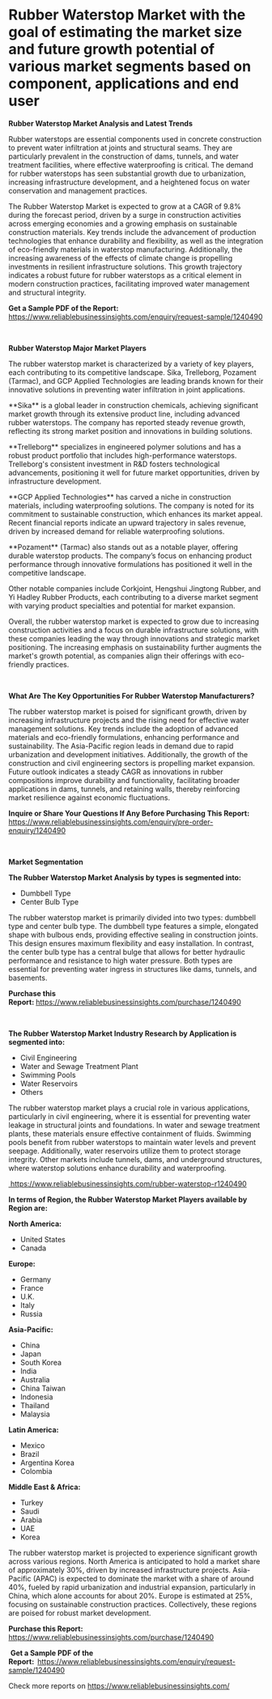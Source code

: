 <p><h1>Rubber Waterstop Market with the goal of estimating the market size and future growth potential of various market segments based on component, applications and end user</h1></p><p><strong>Rubber Waterstop Market Analysis and Latest Trends</strong></p>
<p><p>Rubber waterstops are essential components used in concrete construction to prevent water infiltration at joints and structural seams. They are particularly prevalent in the construction of dams, tunnels, and water treatment facilities, where effective waterproofing is critical. The demand for rubber waterstops has seen substantial growth due to urbanization, increasing infrastructure development, and a heightened focus on water conservation and management practices. </p><p>The Rubber Waterstop Market is expected to grow at a CAGR of 9.8% during the forecast period, driven by a surge in construction activities across emerging economies and a growing emphasis on sustainable construction materials. Key trends include the advancement of production technologies that enhance durability and flexibility, as well as the integration of eco-friendly materials in waterstop manufacturing. Additionally, the increasing awareness of the effects of climate change is propelling investments in resilient infrastructure solutions. This growth trajectory indicates a robust future for rubber waterstops as a critical element in modern construction practices, facilitating improved water management and structural integrity.</p></p>
<p><strong>Get a Sample PDF of the Report:&nbsp;</strong> <a href="https://www.reliablebusinessinsights.com/enquiry/request-sample/1240490?utm_campaign=3385&utm_medium=2&utm_source=Github&utm_content=ia&utm_term=02042025&utm_id=rubber-waterstop">https://www.reliablebusinessinsights.com/enquiry/request-sample/1240490</a></p>
<p>&nbsp;</p>
<p><strong>Rubber Waterstop Major Market Players</strong></p>
<p><p>The rubber waterstop market is characterized by a variety of key players, each contributing to its competitive landscape. Sika, Trelleborg, Pozament (Tarmac), and GCP Applied Technologies are leading brands known for their innovative solutions in preventing water infiltration in joint applications. </p><p>**Sika** is a global leader in construction chemicals, achieving significant market growth through its extensive product line, including advanced rubber waterstops. The company has reported steady revenue growth, reflecting its strong market position and innovations in building solutions.</p><p>**Trelleborg** specializes in engineered polymer solutions and has a robust product portfolio that includes high-performance waterstops. Trelleborg's consistent investment in R&D fosters technological advancements, positioning it well for future market opportunities, driven by infrastructure development.</p><p>**GCP Applied Technologies** has carved a niche in construction materials, including waterproofing solutions. The company is noted for its commitment to sustainable construction, which enhances its market appeal. Recent financial reports indicate an upward trajectory in sales revenue, driven by increased demand for reliable waterproofing solutions.</p><p>**Pozament** (Tarmac) also stands out as a notable player, offering durable waterstop products. The company’s focus on enhancing product performance through innovative formulations has positioned it well in the competitive landscape.</p><p>Other notable companies include Corkjoint, Hengshui Jingtong Rubber, and Yi Hadley Rubber Products, each contributing to a diverse market segment with varying product specialties and potential for market expansion.</p><p>Overall, the rubber waterstop market is expected to grow due to increasing construction activities and a focus on durable infrastructure solutions, with these companies leading the way through innovations and strategic market positioning. The increasing emphasis on sustainability further augments the market's growth potential, as companies align their offerings with eco-friendly practices.</p></p>
<p>&nbsp;</p>
<p><strong>What Are The Key Opportunities For Rubber Waterstop Manufacturers?</strong></p>
<p><p>The rubber waterstop market is poised for significant growth, driven by increasing infrastructure projects and the rising need for effective water management solutions. Key trends include the adoption of advanced materials and eco-friendly formulations, enhancing performance and sustainability. The Asia-Pacific region leads in demand due to rapid urbanization and development initiatives. Additionally, the growth of the construction and civil engineering sectors is propelling market expansion. Future outlook indicates a steady CAGR as innovations in rubber compositions improve durability and functionality, facilitating broader applications in dams, tunnels, and retaining walls, thereby reinforcing market resilience against economic fluctuations.</p></p>
<p><strong>Inquire or Share Your Questions If Any Before Purchasing This Report:</strong> <a href="https://www.reliablebusinessinsights.com/enquiry/pre-order-enquiry/1240490?utm_campaign=3385&utm_medium=2&utm_source=Github&utm_content=ia&utm_term=02042025&utm_id=rubber-waterstop">https://www.reliablebusinessinsights.com/enquiry/pre-order-enquiry/1240490</a></p>
<p>&nbsp;</p>
<p><strong>Market Segmentation</strong></p>
<p><strong>The Rubber Waterstop Market Analysis by types is segmented into:</strong></p>
<p><ul><li>Dumbbell Type</li><li>Center Bulb Type</li></ul></p>
<p><p>The rubber waterstop market is primarily divided into two types: dumbbell type and center bulb type. The dumbbell type features a simple, elongated shape with bulbous ends, providing effective sealing in construction joints. This design ensures maximum flexibility and easy installation. In contrast, the center bulb type has a central bulge that allows for better hydraulic performance and resistance to high water pressure. Both types are essential for preventing water ingress in structures like dams, tunnels, and basements.</p></p>
<p><strong>Purchase this Report:&nbsp;</strong><a href="https://www.reliablebusinessinsights.com/purchase/1240490?utm_campaign=3385&utm_medium=2&utm_source=Github&utm_content=ia&utm_term=02042025&utm_id=rubber-waterstop">https://www.reliablebusinessinsights.com/purchase/1240490</a></p>
<p>&nbsp;</p>
<p><strong>The Rubber Waterstop Market Industry Research by Application is segmented into:</strong></p>
<p><ul><li>Civil Engineering</li><li>Water and Sewage Treatment Plant</li><li>Swimming Pools</li><li>Water Reservoirs</li><li>Others</li></ul></p>
<p><p>The rubber waterstop market plays a crucial role in various applications, particularly in civil engineering, where it is essential for preventing water leakage in structural joints and foundations. In water and sewage treatment plants, these materials ensure effective containment of fluids. Swimming pools benefit from rubber waterstops to maintain water levels and prevent seepage. Additionally, water reservoirs utilize them to protect storage integrity. Other markets include tunnels, dams, and underground structures, where waterstop solutions enhance durability and waterproofing.</p></p>
<p><a href="https://www.reliablebusinessinsights.com/rubber-waterstop-r1240490?utm_campaign=3385&utm_medium=2&utm_source=Github&utm_content=ia&utm_term=02042025&utm_id=rubber-waterstop">&nbsp;https://www.reliablebusinessinsights.com/rubber-waterstop-r1240490</a></p>
<p><strong>In terms of Region, the Rubber Waterstop Market Players available by Region are:</strong></p>
<p>
    <p> <strong> North America: </strong>
        <ul>
            <li>United States</li>
            <li>Canada</li>
        </ul>
        </p> 
    <p> <strong> Europe: </strong>
        <ul>
            <li>Germany</li>
            <li>France</li>
            <li>U.K.</li>
            <li>Italy</li>
            <li>Russia</li>
        </ul>
        </p> 
    <p> <strong> Asia-Pacific: </strong>
        <ul>
            <li>China</li>
            <li>Japan</li>
            <li>South Korea</li>
            <li>India</li>
            <li>Australia</li>
            <li>China Taiwan</li>
            <li>Indonesia</li>
            <li>Thailand</li>
            <li>Malaysia</li>
        </ul>
        </p> 
    <p> <strong> Latin America: </strong>
        <ul>
            <li>Mexico</li>
            <li>Brazil</li>
            <li>Argentina Korea</li>
            <li>Colombia</li>
        </ul>
        </p> 
    <p> <strong> Middle East & Africa: </strong>
        <ul>
            <li>Turkey</li>
            <li>Saudi</li>
            <li>Arabia</li>
            <li>UAE</li>
            <li>Korea</li>
        </ul>
    </p>
    </p>
<p><p>The rubber waterstop market is projected to experience significant growth across various regions. North America is anticipated to hold a market share of approximately 30%, driven by increased infrastructure projects. Asia-Pacific (APAC) is expected to dominate the market with a share of around 40%, fueled by rapid urbanization and industrial expansion, particularly in China, which alone accounts for about 20%. Europe is estimated at 25%, focusing on sustainable construction practices. Collectively, these regions are poised for robust market development.</p></p>
<p><strong>Purchase this Report: </strong><a href="https://www.reliablebusinessinsights.com/purchase/1240490?utm_campaign=3385&utm_medium=2&utm_source=Github&utm_content=ia&utm_term=02042025&utm_id=rubber-waterstop">https://www.reliablebusinessinsights.com/purchase/1240490</a></p>
<p>&nbsp;<strong>Get a Sample PDF of the Report:&nbsp;&nbsp;</strong><a href="https://www.reliablebusinessinsights.com/enquiry/request-sample/1240490?utm_campaign=3385&utm_medium=2&utm_source=Github&utm_content=ia&utm_term=02042025&utm_id=rubber-waterstop">https://www.reliablebusinessinsights.com/enquiry/request-sample/1240490</a></p>
<p><strong></strong></p>
<p>Check more reports on <a href="https://www.reliablebusinessinsights.com/?utm_campaign=3385&utm_medium=2&utm_source=Github&utm_content=ia&utm_term=02042025&utm_id=rubber-waterstop">https://www.reliablebusinessinsights.com/</a></p>